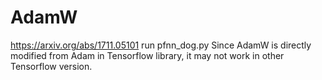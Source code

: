 # AdamW
https://arxiv.org/abs/1711.05101
run pfnn_dog.py
Since AdamW is directly modified from Adam in Tensorflow library, it may not work in other Tensorflow version.
